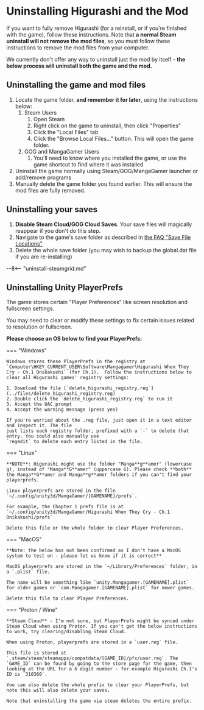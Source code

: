 # Uninstalling Higurashi and the Mod

If you want to fully remove Higurashi (for a reinstall, or if you're finished with the game), follow these instructions. Note that **a normal Steam uninstall will not remove the mod files**, so you must follow these instructions to remove the mod files from your computer.

We currently don't offer any way to uninstall just the mod by itself - **the below process will uninstall both the game and the mod.**

## Uninstalling the game and mod files

1. Locate the game folder, **and remember it for later**, using the instructions below:
    1. Steam Users
        1. Open Steam
        2. Right click on the game to uninstall, then click "Properties"
        3. Click the "Local Files" tab
        4. Click the "Browse Local Files..." button. This will open the game folder.
    2. GOG and MangaGamer Users
        1. You'll need to know where you installed the game, or use the game shortcut to find where it was installed
2. Uninstall the game normally using Steam/GOG/MangaGamer launcher or add/remove programs
3. Manually delete the game folder you found earlier. This will ensure the mod files are fully removed.

## Uninstalling your saves

1. **Disable Steam Cloud/GOG Cloud Saves**. Your save files will magically reappear if you don't do this step.
2. Navigate to the game's save folder as described in [the FAQ "Save File Locations"](FAQ.md#save-file-locations)
3. Delete the whole save folder (you may wish to backup the global.dat file if you are re-installing)

--8<-- "uninstall-steamgrid.md"

## Uninstalling Unity PlayerPrefs

The game stores certain "Player Preferences" like screen resolution and fullscreen settings.

You may need to clear or modify these settings to fix certain issues related to resolution or fullscreen.

**Please choose an OS below to find your PlayerPrefs:**

=== "Windows"

    Windows stores these PlayerPrefs in the registry at `Computer\HKEY_CURRENT_USER\Software\Mangagamer\Higurashi When They Cry - Ch.1 Onikakushi` (for Ch.1).  Follow the instructions below to clear all Higurashi games' registry settings:

    1. Download the file [`delete_higurashi_registry.reg`](../files/delete_higurashi_registry.reg)
    2. Double click the `delete_higurashi_registry.reg` to run it
    3. Accept the UAC prompt
    4. Accept the warning message (press yes)

    If you're worried about the .reg file, just open it in a text editor and inspect it. The file
    just lists each registry folder, prefixed with a `-` to delete that entry. You could also manually use
    `regedit` to delete each entry listed in the file.

=== "Linux"

    **NOTE**: Higurashi might use the folder "Manga**g**amer" (lowercase g), instead of "Manga**G**amer" (uppercase G). Please check **both** the Manga**G**amer and Manga**g**amer folders if you can't find your playerprefs.

    Linux playerprefs are stored in the file `~/.config/unity3d/MangaGamer/[GAMENAME]/prefs`.

    For example, the Chapter 1 prefs file is at `~/.config/unity3d/MangaGamer/Higurashi When They Cry - Ch.1 Onikakushi/prefs`

    Delete this file or the whole folder to clear Player Preferences.

=== "MacOS"

    **Note: the below has not been confirmed as I don't have a MacOS system to test on - please let us know if it is correct**

    MacOS playerprefs are stored in the `~/Library/Preferences` folder, in a `.plist` file.

    The name will be something like `unity.Mangagamer.[GAMENAME].plist` for older games or `com.Mangagamer.[GAMENAME].plist` for newer games.

    Delete this file to clear Player Preferences.

=== "Proton / Wine"

    **Steam Cloud** - I'm not sure, but PlayerPrefs might be synced under Steam Cloud when using Proton. If you can't get the below instructions to work, try clearing/disabling Steam Cloud.

    When using Proton, playerprefs are stored in a `user.reg` file.

    This file is stored at `.steam/steam/steamapps/compatdata/[GAME_ID]/pfx/user.reg`. The `GAME_ID` can be found by going to the store page for the game, then looking at the URL for a 6 digit number - for example Higurashi Ch.1's ID is `310360`.

    You can also delete the whole prefix to clear your PlayerPrefs, but note this will also delete your saves.

    Note that uninstalling the game via steam deletes the entire prefix.
